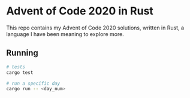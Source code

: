 # Advent of Code 2020 in Rust

This repo contains my Advent of Code 2020 solutions, written in Rust, a language I have been meaning to explore more.

## Running

```bash
# tests
cargo test

# run a specific day
cargo run -- <day_num>
```
